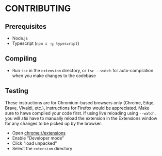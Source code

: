 # CONTRIBUTING

## Prerequisites

* Node.js
* Typescript (`npm i -g typescript`)

## Compiling

* Run `tsc` in the `extension` directory, or `tsc --watch` for auto-compilation when you make changes to the codebase

## Testing

These instructions are for Chromium-based browsers only (Chrome, Edge, Brave, Vivaldi, etc.), instructions for Firefox would be appreciated. Make sure to hawe compiled your code first. If using live reloading using `--watch`, you will *still* have to manually reload the extension in the Extensions window for any changes to be picked up by the browser.

* Open [chrome://extensions](chrome://extensions)
* Enable "Developer mode"
* Click "load unpacked"
* Select the `extension` directory
